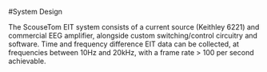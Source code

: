 #System Design

The ScouseTom EIT system consists of a current source (Keithley 6221) and commercial EEG amplifier, alongside custom switching/control circuitry and software. Time and frequency difference EIT data can be collected, at frequencies between 10Hz and 20kHz, with a frame rate > 100 per second achievable.